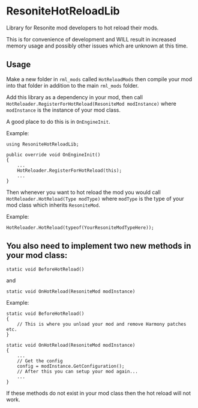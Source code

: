 # ResoniteHotReloadLib

Library for Resonite mod developers to hot reload their mods.

This is for convenience of development and WILL result in increased memory usage and possibly other issues which are unknown at this time.

## Usage

Make a new folder in `rml_mods` called `HotReloadMods` then compile your mod into that folder in addition to the main `rml_mods` folder.

Add this library as a dependency in your mod, then call `HotReloader.RegisterForHotReload(ResoniteMod modInstance)` where `modInstance` is the instance of your mod class.

A good place to do this is in `OnEngineInit`.

Example:

```
using ResoniteHotReloadLib;

public override void OnEngineInit()
{
    ...
    HotReloader.RegisterForHotReload(this);
    ...
}
```

Then whenever you want to hot reload the mod you would call `HotReloader.HotReload(Type modType)` where `modType` is the type of your mod class which inherits `ResoniteMod`.

Example:

```
HotReloader.HotReload(typeof(YourResoniteModTypeHere));
```

## You also need to implement two new methods in your mod class:

`static void BeforeHotReload()`

and 

`static void OnHotReload(ResoniteMod modInstance)`

Example:

```
static void BeforeHotReload()
{
    // This is where you unload your mod and remove Harmony patches etc.
}

static void OnHotReload(ResoniteMod modInstance)
{
    ...
    // Get the config
    config = modInstance.GetConfiguration();
    // After this you can setup your mod again...
    ...
}
```

If these methods do not exist in your mod class then the hot reload will not work.

